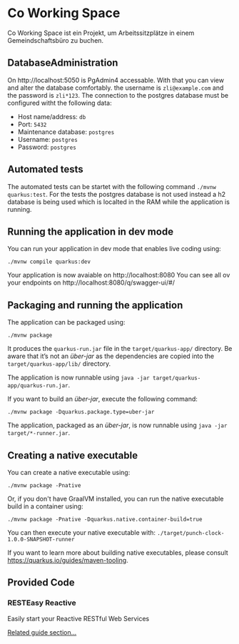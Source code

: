 # Co Working Space

Co Working Space ist ein Projekt, um Arbeitssitzplätze in einem Gemeindschaftsbüro zu buchen.

## DatabaseAdministration

On http://localhost:5050 is PgAdmin4 accessable. With that you can view and alter the database comfortably. the username is `zli@example.com` and the password is `zli*123`. The connection to the postgres database must be configured witht the following data:

 - Host name/address: `db`
 - Port: `5432`
 - Maintenance database: `postgres`
 - Username: `postgres`
 - Password: `postgres`

 ## Automated tests
The automated tests can be startet with the following command `./mvnw quarkus:test`. For the tests the postgres database is not used instead a h2 database is being used which is localted in the RAM while the application is running.

## Running the application in dev mode

You can run your application in dev mode that enables live coding using:
```shell script
./mvnw compile quarkus:dev
```
Your application is now avaiable on http://localhost:8080
You can see all ov your endpoints on http://localhost:8080/q/swagger-ui/#/

## Packaging and running the application

The application can be packaged using:
```shell script
./mvnw package
```
It produces the `quarkus-run.jar` file in the `target/quarkus-app/` directory.
Be aware that it’s not an _über-jar_ as the dependencies are copied into the `target/quarkus-app/lib/` directory.

The application is now runnable using `java -jar target/quarkus-app/quarkus-run.jar`.

If you want to build an _über-jar_, execute the following command:
```shell script
./mvnw package -Dquarkus.package.type=uber-jar
```

The application, packaged as an _über-jar_, is now runnable using `java -jar target/*-runner.jar`.

## Creating a native executable

You can create a native executable using: 
```shell script
./mvnw package -Pnative
```

Or, if you don't have GraalVM installed, you can run the native executable build in a container using: 
```shell script
./mvnw package -Pnative -Dquarkus.native.container-build=true
```

You can then execute your native executable with: `./target/punch-clock-1.0.0-SNAPSHOT-runner`

If you want to learn more about building native executables, please consult https://quarkus.io/guides/maven-tooling.

## Provided Code

### RESTEasy Reactive

Easily start your Reactive RESTful Web Services

[Related guide section...](https://quarkus.io/guides/getting-started-reactive#reactive-jax-rs-resources)
